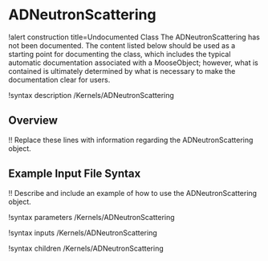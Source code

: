 # ADNeutronScattering

!alert construction title=Undocumented Class
The ADNeutronScattering has not been documented. The content listed below should be used as a starting point for
documenting the class, which includes the typical automatic documentation associated with a
MooseObject; however, what is contained is ultimately determined by what is necessary to make the
documentation clear for users.

!syntax description /Kernels/ADNeutronScattering

## Overview

!! Replace these lines with information regarding the ADNeutronScattering object.

## Example Input File Syntax

!! Describe and include an example of how to use the ADNeutronScattering object.

!syntax parameters /Kernels/ADNeutronScattering

!syntax inputs /Kernels/ADNeutronScattering

!syntax children /Kernels/ADNeutronScattering
